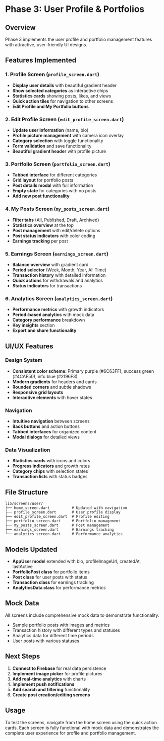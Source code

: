 # Phase 3: User Profile & Portfolios

## Overview
Phase 3 implements the user profile and portfolio management features with attractive, user-friendly UI designs.

## Features Implemented

### 1. Profile Screen (`profile_screen.dart`)
- **Display user details** with beautiful gradient header
- **Show selected categories** as interactive chips
- **Statistics cards** showing posts, likes, and views
- **Quick action tiles** for navigation to other screens
- **Edit Profile and My Portfolio buttons**

### 2. Edit Profile Screen (`edit_profile_screen.dart`)
- **Update user information** (name, bio)
- **Profile picture management** with camera icon overlay
- **Category selection** with toggle functionality
- **Form validation** and save functionality
- **Beautiful gradient header** with profile picture

### 3. Portfolio Screen (`portfolio_screen.dart`)
- **Tabbed interface** for different categories
- **Grid layout** for portfolio posts
- **Post details modal** with full information
- **Empty state** for categories with no posts
- **Add new post functionality**

### 4. My Posts Screen (`my_posts_screen.dart`)
- **Filter tabs** (All, Published, Draft, Archived)
- **Statistics overview** at the top
- **Post management** with edit/delete options
- **Post status indicators** with color coding
- **Earnings tracking** per post

### 5. Earnings Screen (`earnings_screen.dart`)
- **Balance overview** with gradient card
- **Period selector** (Week, Month, Year, All Time)
- **Transaction history** with detailed information
- **Quick actions** for withdrawals and analytics
- **Status indicators** for transactions

### 6. Analytics Screen (`analytics_screen.dart`)
- **Performance metrics** with growth indicators
- **Period-based analytics** with mock data
- **Category performance** breakdown
- **Key insights** section
- **Export and share functionality**

## UI/UX Features

### Design System
- **Consistent color scheme**: Primary purple (#6C63FF), success green (#4CAF50), info blue (#2196F3)
- **Modern gradients** for headers and cards
- **Rounded corners** and subtle shadows
- **Responsive grid layouts**
- **Interactive elements** with hover states

### Navigation
- **Intuitive navigation** between screens
- **Back buttons** and action buttons
- **Tabbed interfaces** for organized content
- **Modal dialogs** for detailed views

### Data Visualization
- **Statistics cards** with icons and colors
- **Progress indicators** and growth rates
- **Category chips** with selection states
- **Transaction lists** with status badges

## File Structure
```
lib/screens/user/
├── home_screen.dart          # Updated with navigation
├── profile_screen.dart       # User profile display
├── edit_profile_screen.dart  # Profile editing
├── portfolio_screen.dart     # Portfolio management
├── my_posts_screen.dart      # Post management
├── earnings_screen.dart      # Earnings tracking
└── analytics_screen.dart     # Performance analytics
```

## Models Updated
- **AppUser model** extended with bio, profileImageUrl, createdAt, lastActive
- **PortfolioPost class** for portfolio items
- **Post class** for user posts with status
- **Transaction class** for earnings tracking
- **AnalyticsData class** for performance metrics

## Mock Data
All screens include comprehensive mock data to demonstrate functionality:
- Sample portfolio posts with images and metrics
- Transaction history with different types and statuses
- Analytics data for different time periods
- User posts with various statuses

## Next Steps
1. **Connect to Firebase** for real data persistence
2. **Implement image picker** for profile pictures
3. **Add real-time analytics** with charts
4. **Implement push notifications**
5. **Add search and filtering** functionality
6. **Create post creation/editing screens**

## Usage
To test the screens, navigate from the home screen using the quick action cards. Each screen is fully functional with mock data and demonstrates the complete user experience for profile and portfolio management. 